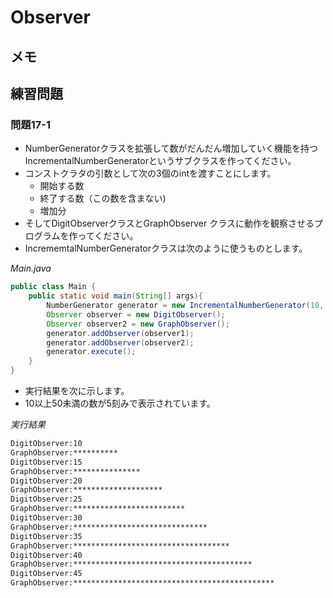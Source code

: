 # Observer

## メモ

## 練習問題

### 問題17-1

- NumberGeneratorクラスを拡張して数がだんだん増加していく機能を持つIncrementalNumberGeneratorというサブクラスを作ってください。
- コンストクラタの引数として次の3個のintを渡すことにします。
  - 開始する数
  - 終了する数（この数を含まない)
  - 増加分
- そしてDigitObserverクラスとGraphObserver クラスに動作を観察させるプログラムを作ってください。
- IncrememtalNumberGeneratorクラスは次のように使うものとします。

_Main.java_

```java
public class Main {
    public static void main(String[] args){
        NumberGenerator generator = new IncrementalNumberGenerator(10, 50, 5);
        Observer observer = new DigitObserver();
        Observer observer2 = new GraphObserver();
        generator.addObserver(observer1);
        generator.addObserver(observer2);
        generator.execute();
    }
}
```

- 実行結果を次に示します。
- 10以上50未満の数が5刻みで表示されています。

_実行結果_

```cmd
DigitObserver:10
GraphObserver:**********
DigitObserver:15
GraphObserver:***************
DigitObserver:20
GraphObserver:********************
DigitObserver:25
GraphObserver:*************************
DigitObserver:30
GraphObserver:******************************
DigitObserver:35
GraphObserver:*********************************** 
DigitObserver:40 
GraphObserver:****************************************
DigitObserver:45
GraphObserver:*********************************************
```